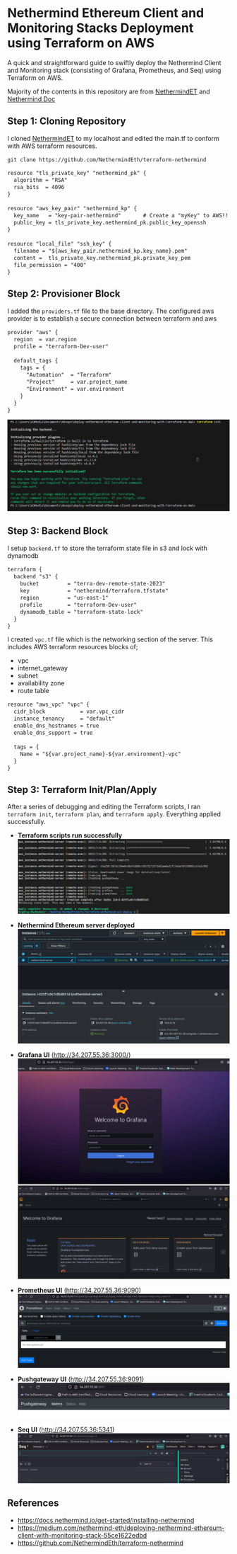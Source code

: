 # Nethermind Ethereum Client and Monitoring Stacks Deployment using Terraform on AWS
A quick and straightforward guide to swiftly deploy the Nethermind Client and Monitoring stack (consisting of Grafana, Prometheus, and Seq) using Terraform on AWS.

Majority of the contents in this repository are from [NethermindET](https://github.com/NethermindEth/terraform-nethermind) and [Nethermind Doc](https://docs.nethermind.io)

## Step 1: Cloning Repository
I cloned [NethermindET](https://github.com/NethermindEth/terraform-nethermind) to my localhost and edited the main.tf to conform with AWS terraform resources.

```
git clone https://github.com/NethermindEth/terraform-nethermind
```
```
resource "tls_private_key" "nethermind_pk" {
  algorithm = "RSA"
  rsa_bits  = 4096
}

resource "aws_key_pair" "nethermind_kp" {
  key_name   = "key-pair-nethermind"       # Create a "myKey" to AWS!!
  public_key = tls_private_key.nethermind_pk.public_key_openssh
}

resource "local_file" "ssh_key" {
  filename = "${aws_key_pair.nethermind_kp.key_name}.pem"
  content =  tls_private_key.nethermind_pk.private_key_pem
  file_permission = "400"
}
```
## Step 2: Provisioner Block
I added the `providers.tf` file to the base directory. The configured aws provider is to establish a secure connection between terraform and aws
```
provider "aws" {
  region  = var.region
  profile = "terraform-Dev-user"

  default_tags {
    tags = {
      "Automation"  = "Terraform"
      "Project"     = var.project_name
      "Environment" = var.environment
    }
  }
}
```
![Alt text](images/terraform-init.png)

## Step 3: Backend Block
I setup `backend.tf` to store the terraform state file in s3 and lock with dynamodb
```
terraform {
  backend "s3" {
    bucket         = "terra-dev-remote-state-2023"
    key            = "nethermind/terraform.tfstate"
    region         = "us-east-1"
    profile        = "terraform-Dev-user"
    dynamodb_table = "terraform-state-lock"
  }
}
```
I created `vpc.tf` file which is the networking section of the server. This includes AWS terraform resources blocks of;
* vpc
* internet_gateway
* subnet
* availability zone
* route table
```
resource "aws_vpc" "vpc" {
  cidr_block           = var.vpc_cidr
  instance_tenancy     = "default"
  enable_dns_hostnames = true
  enable_dns_support = true

  tags = {
    Name = "${var.project_name}-${var.environment}-vpc"
  }
}
```
## Step 3: Terraform Init/Plan/Apply

After a series of debugging and editing the Terraform scripts, I ran `terraform init`, `terraform plan`, and `terraform apply`. Everything applied successfully.

* **Terraform scripts run successfully**
![Alt text](<images/terraform apply.png>)

* **Nethermind Ethereum server deployed**
  ![Alt text](images/server-running.png)

* **Grafana UI** (http://34.207.55.36:3000/)
  ![Alt text](images/grafana-1.png)
  ![Alt text](images/grafana.png)

* **Prometheus UI** (http://34.207.55.36:9090)
  ![Alt text](images/prometheus-ui.png)

* **Pushgateway UI** (http://34.207.55.36:9091)
  ![Alt text](images/push-gateway.png)

* **Seq UI** (http://34.207.55.36:5341)
  ![Alt text](images/seq.png)

## References
* https://docs.nethermind.io/get-started/installing-nethermind
* https://medium.com/nethermind-eth/deploying-nethermind-ethereum-client-with-monitoring-stack-55ce1622edbd
* https://github.com/NethermindEth/terraform-nethermind